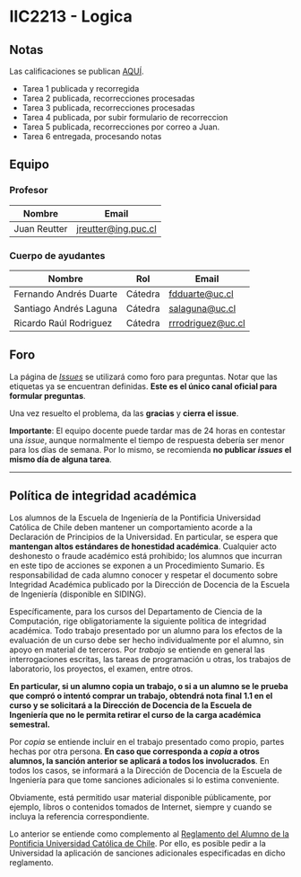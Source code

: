 # IIC2213 - Logica


## Notas

Las calificaciones se publican [AQUÍ](https://docs.google.com/spreadsheets/d/1oYuKb7C-XPkaw1UKxeBglYMcRTbjqV00nd0bsIrj98s/edit?usp=sharing).
- Tarea 1 publicada y recorregida
- Tarea 2 publicada, recorrecciones procesadas
- Tarea 3 publicada, recorrecciones procesadas
- Tarea 4 publicada, por subir formulario de recorreccion
- Tarea 5 publicada, recorrecciones por correo a Juan.
- Tarea 6 entregada, procesando notas

## Equipo

### Profesor

Nombre              |  Email
------------------- |  ---------------------
Juan Reutter        |  jreutter@ing.puc.cl

### Cuerpo de ayudantes

Nombre           | Rol      | Email
-----------------|--------- | ----------------
Fernando Andrés Duarte | Cátedra  | fdduarte@uc.cl 
Santiago Andrés Laguna | Cátedra | salaguna@uc.cl
Ricardo Raúl Rodriguez | Cátedra | rrrodriguez@uc.cl


## Foro

La página de [_Issues_](https://github.com/IIC2213/Syllabus-2021-1/issues) se utilizará como foro para preguntas. Notar que las etiquetas ya se encuentran definidas. **Este es el único canal oficial para formular preguntas**.

Una vez resuelto el problema, da las **gracias** y **cierra el issue**.

**Importante**: El equipo docente puede tardar mas de 24 horas en contestar una _issue_, aunque normalmente el tiempo de respuesta debería ser menor para los días de semana. Por lo mismo, se recomienda **no publicar _issues_ el mismo día de alguna tarea**.


---

## Política de integridad académica

Los alumnos de la Escuela de Ingeniería de la Pontificia Universidad Católica de Chile deben mantener un comportamiento acorde a la Declaración de Principios de la Universidad.  En particular, se espera que **mantengan altos estándares de honestidad académica**.  Cualquier acto deshonesto o fraude académico está prohibido; los alumnos que incurran en este tipo de acciones se exponen a un Procedimiento Sumario. Es responsabilidad de cada alumno conocer y respetar el documento sobre Integridad Académica publicado por la Dirección de Docencia de la Escuela de Ingeniería (disponible en SIDING).

Específicamente, para los cursos del Departamento de Ciencia de la Computación, rige obligatoriamente la siguiente política de integridad académica. Todo trabajo presentado por un alumno para los efectos de la evaluación de un curso debe ser hecho individualmente por el alumno, sin apoyo en material de terceros.  Por _trabajo_ se entiende en general las interrogaciones escritas, las tareas de programación u otras, los trabajos de laboratorio, los proyectos, el examen, entre otros.

**En particular, si un alumno copia un trabajo, o si a un alumno se le prueba que compró o intentó comprar un trabajo, obtendrá nota final 1.1 en el curso y se solicitará a la Dirección de Docencia de la Escuela de Ingeniería que no le permita retirar el curso de la carga académica semestral.**

Por _copia_ se entiende incluir en el trabajo presentado como propio, partes hechas por otra persona.  **En caso que corresponda a _copia_ a otros alumnos, la sanción anterior se aplicará a todos los involucrados**.  En todos los casos, se informará a la Dirección de Docencia de la Escuela de Ingeniería para que tome sanciones adicionales si lo estima conveniente.

Obviamente, está permitido usar material disponible públicamente, por ejemplo, libros o contenidos tomados de Internet, siempre y cuando se incluya la referencia correspondiente.

Lo anterior se entiende como complemento al [Reglamento del Alumno de la Pontificia Universidad Católica de Chile].  Por ello, es posible pedir a la Universidad la aplicación de sanciones adicionales especificadas en dicho reglamento.

[Reglamento del Alumno de la Pontificia Universidad Católica de Chile]: http://admisionyregistros.uc.cl/alumnos/informacion-academica/reglamentos-estudiantiles

